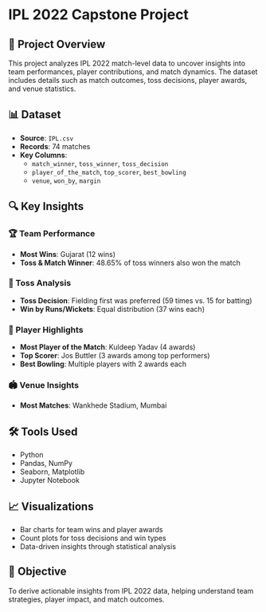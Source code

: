 # IPL 2022 Capstone Project

## 📌 Project Overview
This project analyzes IPL 2022 match-level data to uncover insights into team performances, player contributions, and match dynamics. The dataset includes details such as match outcomes, toss decisions, player awards, and venue statistics.

## 📊 Dataset
- **Source**: `IPL.csv`
- **Records**: 74 matches
- **Key Columns**: 
  - `match_winner`, `toss_winner`, `toss_decision`
  - `player_of_the_match`, `top_scorer`, `best_bowling`
  - `venue`, `won_by`, `margin`

## 🔍 Key Insights

### 🏆 Team Performance
- **Most Wins**: Gujarat (12 wins)
- **Toss & Match Winner**: 48.65% of toss winners also won the match

### 🎯 Toss Analysis
- **Toss Decision**: Fielding first was preferred (59 times vs. 15 for batting)
- **Win by Runs/Wickets**: Equal distribution (37 wins each)

### 👑 Player Highlights
- **Most Player of the Match**: Kuldeep Yadav (4 awards)
- **Top Scorer**: Jos Buttler (3 awards among top performers)
- **Best Bowling**: Multiple players with 2 awards each

### 🏟️ Venue Insights
- **Most Matches**: Wankhede Stadium, Mumbai

## 🛠️ Tools Used
- Python
- Pandas, NumPy
- Seaborn, Matplotlib
- Jupyter Notebook

## 📈 Visualizations
- Bar charts for team wins and player awards
- Count plots for toss decisions and win types
- Data-driven insights through statistical analysis

## 🎯 Objective
To derive actionable insights from IPL 2022 data, helping understand team strategies, player impact, and match outcomes.
